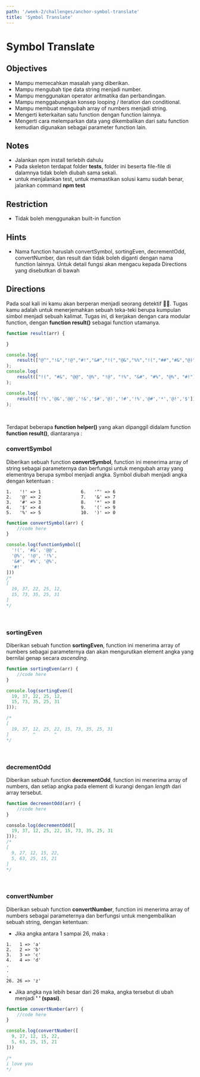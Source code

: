 ```yaml
---
path: '/week-2/challenges/anchor-symbol-translate'
title: 'Symbol Translate'
---
```


# Symbol Translate


## Objectives
 - Mampu memecahkan masalah yang diberikan.
 - Mampu mengubah tipe data string menjadi number.
 - Mampu menggunakan operator aritmatika dan perbandingan.
 - Mampu menggabungkan konsep looping / iteration dan conditional.
 - Mampu membuat mengubah array of numbers menjadi string.
 - Mengerti keterkaitan satu function dengan function lainnya.
 - Mengerti cara melemparkan data yang dikembalikan dari satu function kemudian digunakan sebagai parameter function lain.


## Notes
 - Jalankan npm install terlebih dahulu
 - Pada skeleton terdapat folder __tests__, folder ini beserta file-file di dalamnya tidak boleh diubah sama sekali.
 - untuk menjalankan test, untuk memastikan solusi kamu sudah benar, jalankan command **npm test**


## Restriction
 - Tidak boleh menggunakan built-in function


## Hints
- Nama function haruslah convertSymbol, sortingEven, decrementOdd, convertNumber, dan result dan tidak boleh diganti dengan nama function lainnya. Untuk detail fungsi akan mengacu kepada Directions yang disebutkan di bawah



## Directions

Pada soal kali ini kamu akan berperan menjadi seorang detektif 🕵️‍♂️. Tugas kamu adalah untuk menerjemahkan sebuah teka-teki berupa kumpulan simbol menjadi sebuah kalimat. Tugas ini, di kerjakan dengan cara modular function, dengan __function result()__ sebagai function utamanya. 
```js
function result(arr) {

}

console.log(
    result(["@^","!&","!@","#!","&#","!(","@&","%%","!(","##","#&","@)"]) // lets go guyz
); 
console.log(
    result(["!(", "#&", "@@", "@%", "!@", "!%", "&#", "#%", "@%", "#!"]) // i love you
);

console.log(
    result(['!%','@&','@@','!&','$#','@)','!#','!%','@#','*','@!','$'])  // code hacktiv
);
```

<br>

Terdapat beberapa __function helper()__ yang akan dipanggil didalam function __function result()__, diantaranya : 

### convertSymbol

Diberikan sebuah function __convertSymbol__, function ini menerima array of string sebagai parameternya dan berfungsi untuk mengubah array yang elementnya berupa symbol menjadi angka.
Symbol diubah menjadi angka dengan ketentuan :
```
1.   '!' => 1               6.   '^' => 6
2.   '@' => 2               7.   '&' => 7
3.   '#' => 3               8.   '*' => 8
4.   '$' => 4               9.   '(' => 9
5.   '%' => 5               10.  ')' => 0
```

```js
function convertSymbol(arr) {
    //code here
}

console.log(functionSymbol([
  '!(', '#&', '@@',
  '@%', '!@', '!%',
  '&#', '#%', '@%',
  '#!'
])) 
/*
[
  19, 37, 22, 25, 12,
  15, 73, 35, 25, 31
]
*/
```
<br>

### sortingEven

Diberikan sebuah function __sortingEven__, function ini menerima array of numbers sebagai parameternya dan akan mengurutkan element angka yang bernilai genap secara *ascending*.

```js
function sortingEven(arr) {
    //code here
}

console.log(sortingEven([
  19, 37, 22, 25, 12,
  15, 73, 35, 25, 31
]));

/*
[          
  19, 37, 12, 25, 22, 15, 73, 35, 25, 31
]         ^       ^
*/
```
<br>

### decrementOdd

Diberikan sebuah function __decrementOdd__, function ini menerima array of numbers, dan setiap angka pada element di kurangi dengan *length* dari array tersebut.

```js
function decrementOdd(arr) {
    //code here
}

consolo.log(decrementOdd([          
  19, 37, 12, 25, 22, 15, 73, 35, 25, 31
]));
/*
[
  9, 27, 12, 15, 22,
  5, 63, 25, 15, 21
]
*/
```

<br>

### convertNumber

Diberikan sebuah function __convertNumber__, function ini menerima array of numbers sebagai parameternya dan berfungsi untuk mengembalikan sebuah string, dengan ketentuan:
- Jika angka antara 1 sampai 26, maka :
```
1.   1 => 'a'              
2.   2 => 'b'              
3.   3 => 'c'               
4.   4 => 'd'               
.
.
.
26. 26 => 'z'     
```
- Jika angka nya lebih besar dari 26 maka, angka tersebut di ubah menjadi __'   ' (spasi)__.

```js
function convertNumber(arr) {
    //code here
}

console.log(convertNumber([
  9, 27, 12, 15, 22,
  5, 63, 25, 15, 21
]))

/*
i love you
*/
```